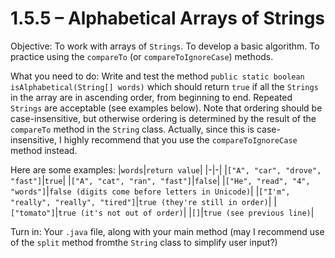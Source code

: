 # 1.5.5 – Alphabetical Arrays of Strings

Objective: To work with arrays of ```Strings```. To develop a basic algorithm. To practice using the ```compareTo``` (or ```compareToIgnoreCase```) methods.

What you need to do: Write and test the method
```public static boolean isAlphabetical(String[] words)```
which should return ```true``` if all the ```Strings``` in the array are in ascending order, from beginning to end. Repeated ```Strings``` are acceptable (see examples below). Note that ordering should be case-insensitive, but otherwise ordering is determined by the result of the ```compareTo``` method in the ```String``` class. Actually, since this is case-insensitive, I highly recommend that you use the ```compareToIgnoreCase``` method instead.

Here are some examples:
|```words```|```return value```|
|-|-|
|```["A", "car", "drove", "fast"]```|```true```|
|```["A", "cat", "ran", "fast"]```|```false```|
|```["He", "read", "4", "words"]```|```false (digits come before letters in Unicode)```|
|```["I'm", "really", "really", "tired"]```|```true (they're still in order)```|
|```["tomato"]```|```true (it's not out of order)```|
|```[]```|```true (see previous line)```|

Turn in: Your ```.java``` file, along with your main method (may I recommend use of the ```split``` method fromthe ```String``` class to simplify user input?)